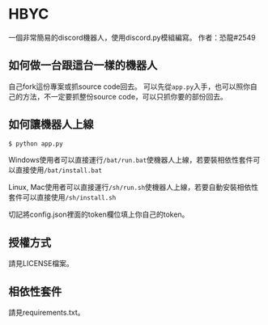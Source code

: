 # HBYC
一個非常簡易的discord機器人，使用discord.py模組編寫。
作者：恐龍#2549

## 如何做一台跟這台一樣的機器人
自己fork這份專案或抓source code回去。
可以先從`app.py`入手，也可以照你自己的方法，不一定要抓整份source code，可以只抓你要的部份回去。

## 如何讓機器人上線
```bash
$ python app.py
```
Windows使用者可以直接運行`/bat/run.bat`使機器人上線，若要裝相依性套件可以直接使用`/bat/install.bat`
</br>

Linux, Mac使用者可以直接運行`/sh/run.sh`使機器人上線，若要自動安裝相依性套件可以直接使用`/sh/install.sh`
</br>

切記將config.json裡面的token欄位填上你自己的token。

## 授權方式
請見LICENSE檔案。

## 相依性套件
請見requirements.txt。